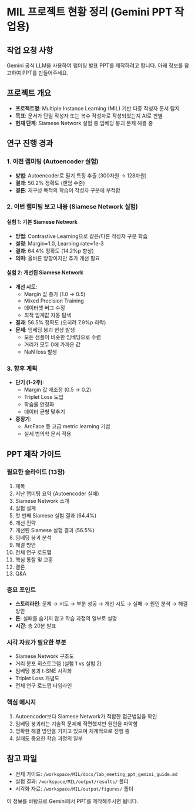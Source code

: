 # MIL 프로젝트 현황 정리 (Gemini PPT 작업용)

## 작업 요청 사항
Gemini 공식 LLM을 사용하여 랩미팅 발표 PPT를 제작하려고 합니다. 아래 정보를 참고하여 PPT를 만들어주세요.

## 프로젝트 개요
- **프로젝트명**: Multiple Instance Learning (MIL) 기반 다중 작성자 문서 탐지
- **목표**: 문서가 단일 작성자 또는 복수 작성자로 작성되었는지 AI로 판별
- **현재 단계**: Siamese Network 실험 중 임베딩 붕괴 문제 해결 중

## 연구 진행 경과

### 1. 이전 랩미팅 (Autoencoder 실험)
- **방법**: Autoencoder로 필기 특징 추출 (300차원 → 128차원)
- **결과**: 50.2% 정확도 (랜덤 수준)
- **결론**: 재구성 목적의 학습이 작성자 구분에 부적합

### 2. 이번 랩미팅 보고 내용 (Siamese Network 실험)

#### 실험 1: 기본 Siamese Network
- **방법**: Contrastive Learning으로 같은/다른 작성자 구분 학습
- **설정**: Margin=1.0, Learning rate=1e-3
- **결과**: 64.4% 정확도 (14.2%p 향상)
- **의미**: 올바른 방향이지만 추가 개선 필요

#### 실험 2: 개선된 Siamese Network
- **개선 시도**:
  - Margin 값 증가 (1.0 → 0.5)
  - Mixed Precision Training
  - 데이터셋 버그 수정
  - 최적 임계값 자동 탐색
- **결과**: 56.5% 정확도 (오히려 7.9%p 하락)
- **문제**: 임베딩 붕괴 현상 발생
  - 모든 샘플이 비슷한 임베딩으로 수렴
  - 거리가 모두 0에 가까운 값
  - NaN loss 발생

### 3. 향후 계획
- **단기 (1-2주)**:
  - Margin 값 재조정 (0.5 → 0.2)
  - Triplet Loss 도입
  - 학습률 안정화
  - 데이터 균형 맞추기
- **중장기**:
  - ArcFace 등 고급 metric learning 기법
  - 실제 법의학 문서 적용

## PPT 제작 가이드

### 필요한 슬라이드 (13장)
1. 제목
2. 지난 랩미팅 요약 (Autoencoder 실패)
3. Siamese Network 소개
4. 실험 설계
5. 첫 번째 Siamese 실험 결과 (64.4%)
6. 개선 전략
7. 개선된 Siamese 실험 결과 (56.5%)
8. 임베딩 붕괴 분석
9. 해결 방안
10. 전체 연구 로드맵
11. 핵심 통찰 및 교훈
12. 결론
13. Q&A

### 중요 포인트
- **스토리라인**: 문제 → 시도 → 부분 성공 → 개선 시도 → 실패 → 원인 분석 → 해결 방안
- **톤**: 실패를 숨기지 않고 학습 과정의 일부로 설명
- **시간**: 총 20분 발표

### 시각 자료가 필요한 부분
- Siamese Network 구조도
- 거리 분포 히스토그램 (실험 1 vs 실험 2)
- 임베딩 붕괴 t-SNE 시각화
- Triplet Loss 개념도
- 전체 연구 로드맵 타임라인

### 핵심 메시지
1. Autoencoder보다 Siamese Network가 적합한 접근법임을 확인
2. 임베딩 붕괴라는 기술적 문제에 직면했지만 원인을 파악함
3. 명확한 해결 방안을 가지고 있으며 체계적으로 진행 중
4. 실패도 중요한 학습 과정의 일부

## 참고 파일
- 전체 가이드: `/workspace/MIL/docs/lab_meeting_ppt_gemini_guide.md`
- 실험 결과: `/workspace/MIL/output/results/` 폴더
- 시각화 자료: `/workspace/MIL/output/figures/` 폴더

이 정보를 바탕으로 Gemini에서 PPT를 제작해주시면 됩니다.